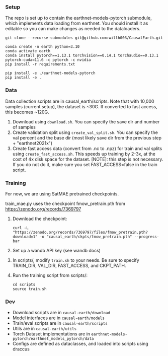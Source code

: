 ### Setup

The repo is set up to contain the earthnet-models-pytorch submodule, which implements data loading from earthnet. You should install it as editable so you can make changes as needed to the dataloaders. 

```
git clone --recurse-submodules git@github.com:willh003/CausalEarth.git

conda create -n earth python=3.10
conda activate earth
conda install pytorch==1.13.1 torchvision==0.14.1 torchaudio==0.13.1 pytorch-cuda=11.6 -c pytorch -c nvidia
pip install -r requirements.txt

pip install -e ./earthnet-models-pytorch
pip install -e .
```

### Data
Data collection scripts are in causal_earth/scripts. Note that with 10,000 samples (current setup), the dataset is ~30G. If converted to fast access, this becomes ~120G.
1. Download using `download.sh`. You can specify the save dir and number of samples
2. Create validation split using `create_val_split.sh`. You can specify the val percent and the base dir (most likely save dir from the previous step + "earthnet2021x")
3. Create fast access data (convert from .nc to .npz) for train and val splits using `create_fast_access.sh`. This speeds up training by 2-3x, at the cost of 4x disk space for the dataset. [NOTE]: this step is not necessary. If you do not do it, make sure you set FAST_ACCESS=false in the train script.

### Training
For now, we are using SatMAE pretrained checkpoints.

train_mae.py uses the checkpoint fmow_pretrain.pth from 
https://zenodo.org/records/7369797

1. Download the checkpoint:
    ```
    curl -L "https://zenodo.org/records/7369797/files/fmow_pretrain.pth?download=1" -o "causal_earth/ckpts/fmow_pretrain.pth" --progress-bar
    ```

2. Set up a wandb API key (see wandb docs)

3. In scripts/, modify `train.sh` to your needs. Be sure to specify TRAIN_DIR, VAL_DIR, FAST_ACCESS, and CKPT_PATH.
4. Run the training script from scripts/:
    ```
    cd scripts
    source train.sh
    ```

### Dev
- Download scripts are in `causal-earth/download` 
- Model interfaces are in `causal-earth/models` 
- Train/eval scripts are in `causal-earth/scripts`
- Utils are in `causal-earth/utils`
- Torch Dataset implementations are in  `earthnet-models-pytorch/earthnet_models_pytorch/data`
- Configs are defined as dataclasses, and loaded into scripts using draccus

